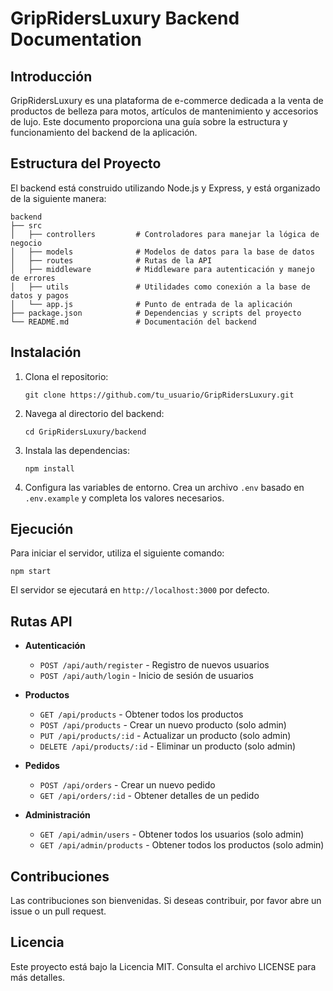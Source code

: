 # GripRidersLuxury Backend Documentation

## Introducción

GripRidersLuxury es una plataforma de e-commerce dedicada a la venta de productos de belleza para motos, artículos de mantenimiento y accesorios de lujo. Este documento proporciona una guía sobre la estructura y funcionamiento del backend de la aplicación.

## Estructura del Proyecto

El backend está construido utilizando Node.js y Express, y está organizado de la siguiente manera:

```
backend
├── src
│   ├── controllers         # Controladores para manejar la lógica de negocio
│   ├── models              # Modelos de datos para la base de datos
│   ├── routes              # Rutas de la API
│   ├── middleware          # Middleware para autenticación y manejo de errores
│   ├── utils               # Utilidades como conexión a la base de datos y pagos
│   └── app.js              # Punto de entrada de la aplicación
├── package.json            # Dependencias y scripts del proyecto
└── README.md               # Documentación del backend
```

## Instalación

1. Clona el repositorio:
   ```
   git clone https://github.com/tu_usuario/GripRidersLuxury.git
   ```

2. Navega al directorio del backend:
   ```
   cd GripRidersLuxury/backend
   ```

3. Instala las dependencias:
   ```
   npm install
   ```

4. Configura las variables de entorno. Crea un archivo `.env` basado en `.env.example` y completa los valores necesarios.

## Ejecución

Para iniciar el servidor, utiliza el siguiente comando:
```
npm start
```

El servidor se ejecutará en `http://localhost:3000` por defecto.

## Rutas API

- **Autenticación**
  - `POST /api/auth/register` - Registro de nuevos usuarios
  - `POST /api/auth/login` - Inicio de sesión de usuarios

- **Productos**
  - `GET /api/products` - Obtener todos los productos
  - `POST /api/products` - Crear un nuevo producto (solo admin)
  - `PUT /api/products/:id` - Actualizar un producto (solo admin)
  - `DELETE /api/products/:id` - Eliminar un producto (solo admin)

- **Pedidos**
  - `POST /api/orders` - Crear un nuevo pedido
  - `GET /api/orders/:id` - Obtener detalles de un pedido

- **Administración**
  - `GET /api/admin/users` - Obtener todos los usuarios (solo admin)
  - `GET /api/admin/products` - Obtener todos los productos (solo admin)

## Contribuciones

Las contribuciones son bienvenidas. Si deseas contribuir, por favor abre un issue o un pull request.

## Licencia

Este proyecto está bajo la Licencia MIT. Consulta el archivo LICENSE para más detalles.